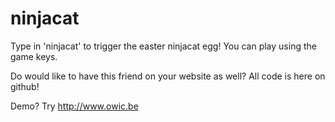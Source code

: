 # ninjacat

Type in 'ninjacat' to trigger the easter ninjacat egg! You can play using the game keys.

Do would like to have this friend on your website as well? All code is here on github!

Demo? Try http://www.owic.be
